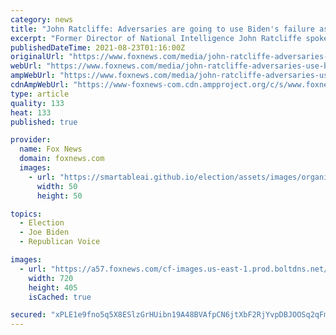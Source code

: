 ```yaml
---
category: news
title: "John Ratcliffe: Adversaries are going to use Biden's failure as propaganda"
excerpt: "Former Director of National Intelligence John Ratcliffe spoke with Trey Gowdy on international consequences following the Afghanistan crisis."
publishedDateTime: 2021-08-23T01:16:00Z
originalUrl: "https://www.foxnews.com/media/john-ratcliffe-adversaries-use-bidens-failure-as-propaganda"
webUrl: "https://www.foxnews.com/media/john-ratcliffe-adversaries-use-bidens-failure-as-propaganda"
ampWebUrl: "https://www.foxnews.com/media/john-ratcliffe-adversaries-use-bidens-failure-as-propaganda.amp"
cdnAmpWebUrl: "https://www-foxnews-com.cdn.ampproject.org/c/s/www.foxnews.com/media/john-ratcliffe-adversaries-use-bidens-failure-as-propaganda.amp"
type: article
quality: 133
heat: 133
published: true

provider:
  name: Fox News
  domain: foxnews.com
  images:
    - url: "https://smartableai.github.io/election/assets/images/organizations/foxnews.com-50x50.jpg"
      width: 50
      height: 50

topics:
  - Election
  - Joe Biden
  - Republican Voice

images:
  - url: "https://a57.foxnews.com/cf-images.us-east-1.prod.boltdns.net/v1/static/694940094001/0ec8488a-9efa-49a7-bcce-f3e8fb73ec8d/c215abbc-6db4-44b0-82fc-f031fc28a0f5/1280x720/match/720/405/image.jpg?ve=1&tl=1"
    width: 720
    height: 405
    isCached: true

secured: "xPLE1e9fno5q5X8ESlzGrHUibn19A48BVAfpCN6jtXbF2RjYvpDBJOOSq2qFmY0P1kcm5ThjYHzUKX3dPlHSzo1dh/X7k0PWVLrfUeDxkqdm5jy+itVfETXS22FWO4fr0Kp35vl/ieF7iVGKUt7jOto7fTkYMSN3EpYWA/TIVRbD/xVTZFTmKpC75/xDgEbgqsZxK0xJVsSdWFLp92wcwc+B2K3FgD7hFQ0FFqibDgH91Wks5KiWhYeRfVjI/T5LSmDAtfD7gi+s6D/1kKhk9W5a0ofSdec13D9yRkafYiDGR8Hvp9KbRtA2++nn32ed1CDnDJAJYeSnCRSk8cu7Ik1d4g8SI7cfd/09pGi26GA=;IGrLd/f8aGKEiNxzOEjIsw=="
---
```


